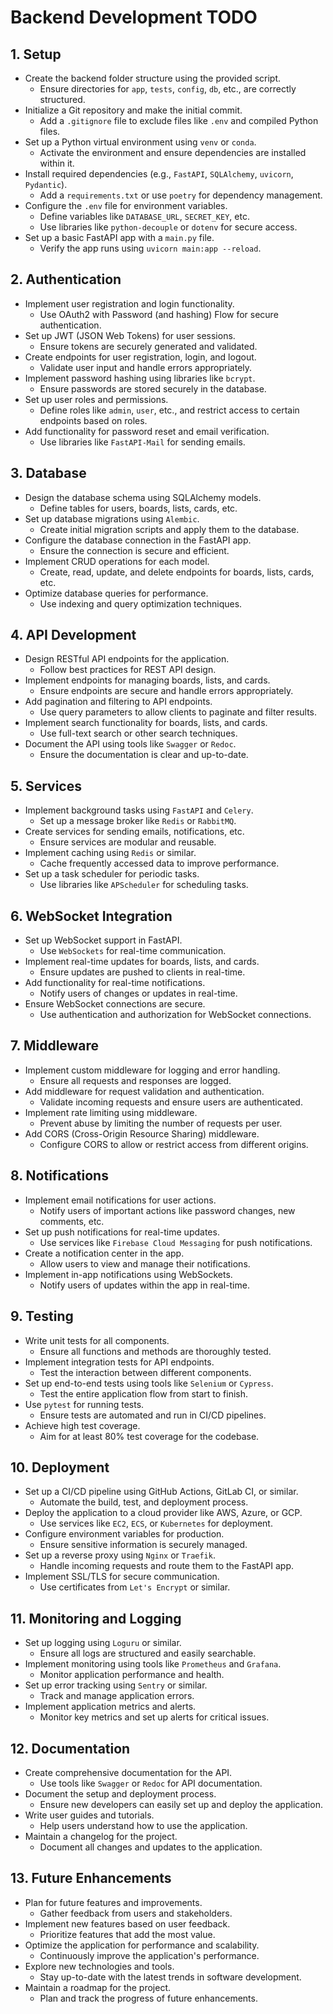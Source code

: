 # Backend Development TODO

## 1. Setup

- Create the backend folder structure using the provided script.
  - Ensure directories for `app`, `tests`, `config`, `db`, etc., are correctly structured.
- Initialize a Git repository and make the initial commit.
  - Add a `.gitignore` file to exclude files like `.env` and compiled Python files.
- Set up a Python virtual environment using `venv` or `conda`.
  - Activate the environment and ensure dependencies are installed within it.
- Install required dependencies (e.g., `FastAPI`, `SQLAlchemy`, `uvicorn`, `Pydantic`).
  - Add a `requirements.txt` or use `poetry` for dependency management.
- Configure the `.env` file for environment variables.
  - Define variables like `DATABASE_URL`, `SECRET_KEY`, etc.
  - Use libraries like `python-decouple` or `dotenv` for secure access.
- Set up a basic FastAPI app with a `main.py` file.
  - Verify the app runs using `uvicorn main:app --reload`.


## 2. Authentication

- Implement user registration and login functionality.
    - Use OAuth2 with Password (and hashing) Flow for secure authentication.
- Set up JWT (JSON Web Tokens) for user sessions.
    - Ensure tokens are securely generated and validated.
- Create endpoints for user registration, login, and logout.
    - Validate user input and handle errors appropriately.
- Implement password hashing using libraries like `bcrypt`.
    - Ensure passwords are stored securely in the database.
- Set up user roles and permissions.
    - Define roles like `admin`, `user`, etc., and restrict access to certain endpoints based on roles.
- Add functionality for password reset and email verification.
    - Use libraries like `FastAPI-Mail` for sending emails.

## 3. Database

- Design the database schema using SQLAlchemy models.
    - Define tables for users, boards, lists, cards, etc.
- Set up database migrations using `Alembic`.
    - Create initial migration scripts and apply them to the database.
- Configure the database connection in the FastAPI app.
    - Ensure the connection is secure and efficient.
- Implement CRUD operations for each model.
    - Create, read, update, and delete endpoints for boards, lists, cards, etc.
- Optimize database queries for performance.
    - Use indexing and query optimization techniques.

## 4. API Development

- Design RESTful API endpoints for the application.
    - Follow best practices for REST API design.
- Implement endpoints for managing boards, lists, and cards.
    - Ensure endpoints are secure and handle errors appropriately.
- Add pagination and filtering to API endpoints.
    - Use query parameters to allow clients to paginate and filter results.
- Implement search functionality for boards, lists, and cards.
    - Use full-text search or other search techniques.
- Document the API using tools like `Swagger` or `Redoc`.
    - Ensure the documentation is clear and up-to-date.

## 5. Services

- Implement background tasks using `FastAPI` and `Celery`.
    - Set up a message broker like `Redis` or `RabbitMQ`.
- Create services for sending emails, notifications, etc.
    - Ensure services are modular and reusable.
- Implement caching using `Redis` or similar.
    - Cache frequently accessed data to improve performance.
- Set up a task scheduler for periodic tasks.
    - Use libraries like `APScheduler` for scheduling tasks.

## 6. WebSocket Integration

- Set up WebSocket support in FastAPI.
    - Use `WebSockets` for real-time communication.
- Implement real-time updates for boards, lists, and cards.
    - Ensure updates are pushed to clients in real-time.
- Add functionality for real-time notifications.
    - Notify users of changes or updates in real-time.
- Ensure WebSocket connections are secure.
    - Use authentication and authorization for WebSocket connections.

## 7. Middleware

- Implement custom middleware for logging and error handling.
    - Ensure all requests and responses are logged.
- Add middleware for request validation and authentication.
    - Validate incoming requests and ensure users are authenticated.
- Implement rate limiting using middleware.
    - Prevent abuse by limiting the number of requests per user.
- Add CORS (Cross-Origin Resource Sharing) middleware.
    - Configure CORS to allow or restrict access from different origins.

## 8. Notifications

- Implement email notifications for user actions.
    - Notify users of important actions like password changes, new comments, etc.
- Set up push notifications for real-time updates.
    - Use services like `Firebase Cloud Messaging` for push notifications.
- Create a notification center in the app.
    - Allow users to view and manage their notifications.
- Implement in-app notifications using WebSockets.
    - Notify users of updates within the app in real-time.

## 9. Testing

- Write unit tests for all components.
    - Ensure all functions and methods are thoroughly tested.
- Implement integration tests for API endpoints.
    - Test the interaction between different components.
- Set up end-to-end tests using tools like `Selenium` or `Cypress`.
    - Test the entire application flow from start to finish.
- Use `pytest` for running tests.
    - Ensure tests are automated and run in CI/CD pipelines.
- Achieve high test coverage.
    - Aim for at least 80% test coverage for the codebase.

## 10. Deployment

- Set up a CI/CD pipeline using GitHub Actions, GitLab CI, or similar.
    - Automate the build, test, and deployment process.
- Deploy the application to a cloud provider like AWS, Azure, or GCP.
    - Use services like `EC2`, `ECS`, or `Kubernetes` for deployment.
- Configure environment variables for production.
    - Ensure sensitive information is securely managed.
- Set up a reverse proxy using `Nginx` or `Traefik`.
    - Handle incoming requests and route them to the FastAPI app.
- Implement SSL/TLS for secure communication.
    - Use certificates from `Let's Encrypt` or similar.

## 11. Monitoring and Logging

- Set up logging using `Loguru` or similar.
    - Ensure all logs are structured and easily searchable.
- Implement monitoring using tools like `Prometheus` and `Grafana`.
    - Monitor application performance and health.
- Set up error tracking using `Sentry` or similar.
    - Track and manage application errors.
- Implement application metrics and alerts.
    - Monitor key metrics and set up alerts for critical issues.

## 12. Documentation

- Create comprehensive documentation for the API.
    - Use tools like `Swagger` or `Redoc` for API documentation.
- Document the setup and deployment process.
    - Ensure new developers can easily set up and deploy the application.
- Write user guides and tutorials.
    - Help users understand how to use the application.
- Maintain a changelog for the project.
    - Document all changes and updates to the application.

## 13. Future Enhancements

- Plan for future features and improvements.
    - Gather feedback from users and stakeholders.
- Implement new features based on user feedback.
    - Prioritize features that add the most value.
- Optimize the application for performance and scalability.
    - Continuously improve the application's performance.
- Explore new technologies and tools.
    - Stay up-to-date with the latest trends in software development.
- Maintain a roadmap for the project.
    - Plan and track the progress of future enhancements.

